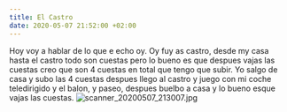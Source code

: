 ```yaml
---
title: El Castro
date: 2020-05-07 21:52:00 +02:00
---
```


Hoy voy a hablar de lo que e echo oy. Oy fuy as castro, desde my casa hasta el castro todo son cuestas pero lo bueno es que despues vajas las cuestas creo que son 4 cuestas en total que tengo que subir. Yo salgo de casa y subo las 4 cuestas despues llego al castro y juego con mi coche teledirigido y el balon, y paseo, despues buelbo a casa y lo bueno esque vajas las cuestas.
![scanner_20200507_213007.jpg](/uploads/scanner_20200507_213007.jpg)